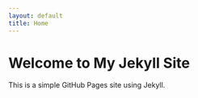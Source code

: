 ```yaml
---
layout: default
title: Home
---
```


# Welcome to My Jekyll Site

This is a simple GitHub Pages site using Jekyll.
